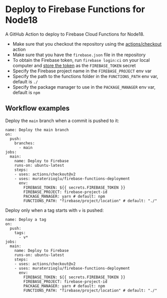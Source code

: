 # Deploy to Firebase Functions for Node18

A GitHub Action to deploy to Firebase Cloud Functions for Node18.

- Make sure that you checkout the repository using the [actions/checkout](https://github.com/actions/checkout) action
- Make sure that you have the `firebase.json` file in the repository
- To obtain the Firebase token, run `firebase login:ci` on your local computer and [store the token](https://docs.github.com/en/actions/reference/encrypted-secrets#creating-encrypted-secrets-for-a-repository) as the `FIREBASE_TOKEN` secret
- Specify the Firebase project name in the `FIREBASE_PROJECT` env var
- Specify the path to the functions folder in the `FUNCTIONS_PATH` env var, default is `./`
- Specify the package manager to use in the `PACKAGE_MANAGER` env var, default is `npm`

## Workflow examples

Deploy the `main` branch when a commit is pushed to it:

```
name: Deploy the main branch
on:
  push:
    branches:
      - main
jobs:
  main:
    name: Deploy to Firebase
    runs-on: ubuntu-latest
    steps:
    - uses: actions/checkout@v2
    - uses: muraterzioglu/firebase-functions-deployment
      env:
        FIREBASE_TOKEN: ${{ secrets.FIREBASE_TOKEN }}
        FIREBASE_PROJECT: firebase-project-id
        PACKAGE_MANAGER: yarn # default: npm
        FUNCTIONS_PATH: "firebase/project/location" # default: "./"
```

Deploy only when a tag starts with `v` is pushed:

```
name: Deploy a tag
on:
  push:
    tags:
      - v*
jobs:
  main:
    name: Deploy to Firebase
    runs-on: ubuntu-latest
    steps:
    - uses: actions/checkout@v2
    - uses: muraterzioglu/firebase-functions-deployment
      env:
        FIREBASE_TOKEN: ${{ secrets.FIREBASE_TOKEN }}
        FIREBASE_PROJECT: firebase-project-id
        PACKAGE_MANAGER: yarn # default: npm
        FUNCTIONS_PATH: "firebase/project/location" # default: "./"
```
